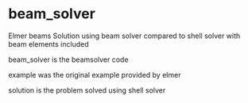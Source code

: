 # beam_solver
Elmer beams
Solution using beam solver compared to shell solver with beam elements included

beam_solver is the beamsolver code

example was the original example provided by elmer

solution is the problem solved using shell solver
